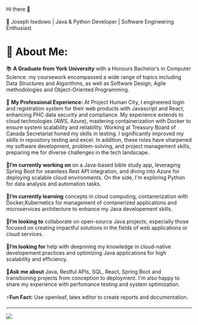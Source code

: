 Hi there 👋<br/><br/>
🌟 Joseph Isedowo | Java & Python Developer | Software Engineering Enthusiast<br/>
<h1>💫 About Me:</h1>

📚 **A Graduate from York University** with a Honours Bachelor’s in Computer Science. my coursework encompassed a wide range of topics including Data Structures and Algorithms, as well as Software Design, Agile methodologies and Object-Oriented Programming.<br /><br />
💼 **My Professional Experience:** At Project Human City, I engineered login and registration system for their web products with Javascript and React, enhancing PHC data security and compliance. My experience extends to cloud technologies (AWS, Azure), mastering containerization with Docker to ensure system scalability and reliability. Working at Treasury Board of Canada Secretariat honed my skills in testing. I significantly improved my skills in repository testing and excel. In addition, these roles have sharpened my software development, problem-solving, and project management skills, preparing me for diverse challenges in the tech landscape.</br><br />
🔭**I’m currently working on** on a Java-based bible study app, leveraging Spring Boot for seamless Rest API integration, and diving into Azure for deploying scalable cloud environments. On the side, I'm exploring Python for data analysis and automation tasks.<br /><br />
🌱**I’m currently learning** concepts in cloud computing, contanerization with Docker,Kubernetics for management of contanerized applications and microservices architecture to enhance my Java developement skills.<br /><br />
👯**I’m looking to** collaborate on open-source Java projects, especially those focused on creating impactful solutions in the fields of web applications or cloud services.<br /><br />
🤔**I’m looking for** help with deepnning my knowledge in cloud-native developement practices and optimizing Java applications for high scalability and efficiency. <br /><br />
💬**Ask me about** Java, Restful APIs, SQL, React, Spring Boot and transitioning projects from conception to deployment. I'm also happy to share my experience with perfomance testing and system optimization.<br /><br />
⚡**Fun Fact:** Use openleaf, latex editor to create reports and documentation.



<hr/>

[![](https://visitcount.itsvg.in/api?id=Isedowo-Joseph&label=Profile%20Views&color=0&icon=5&pretty=false)](https://visitcount.itsvg.in)
